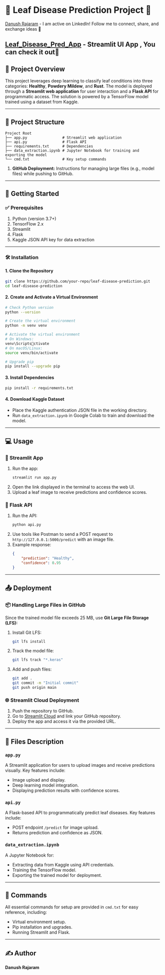 # 🌿 Leaf Disease Prediction Project 🌿

[Danush Rajaram](https://www.linkedin.com/in/danushrajaram) - I am active on LinkedIn! Follow me to connect, share, and exchange ideas 🌟

[Leaf_Disease_Pred_App](https://leaf-disease-pred.streamlit.app/) - Streamlit UI App , You can check it out🌟
---

## 🌟 Project Overview

This project leverages deep learning to classify leaf conditions into three categories: **Healthy**, **Powdery Mildew**, and **Rust**. The model is deployed through a **Streamlit web application** for user interaction and a **Flask API** for programmatic access. The solution is powered by a TensorFlow model trained using a dataset from Kaggle.

---

## 📁 Project Structure

```
Project Root
├── app.py                # Streamlit web application
├── api.py                # Flask API
├── requirements.txt      # Dependencies
├── data_extraction.ipynb # Jupyter Notebook for training and exporting the model
└── cmd.txt               # Key setup commands
```

1. **GitHub Deployment:** Instructions for managing large files (e.g., model files) while pushing to GitHub.

---

## 🚀 Getting Started

### ✅ Prerequisites

1. Python (version 3.7+)
2. TensorFlow 2.x
3. Streamlit
4. Flask
5. Kaggle JSON API key for data extraction

---

### 🛠️ Installation

#### 1. Clone the Repository

```bash
git clone https://github.com/your-repo/leaf-disease-prediction.git
cd leaf-disease-prediction
```

#### 2. Create and Activate a Virtual Environment

```bash
# Check Python version
python --version

# Create the virtual environment
python -m venv venv

# Activate the virtual environment
# On Windows:
venv\Scriptsctivate
# On macOS/Linux:
source venv/bin/activate

# Upgrade pip
pip install --upgrade pip
```

#### 3. Install Dependencies

```bash
pip install -r requirements.txt
```

#### 4. Download Kaggle Dataset

- Place the Kaggle authentication JSON file in the working directory.
- Run `data_extraction.ipynb` in Google Colab to train and download the model.

---

## 💻 Usage

### 🎨 Streamlit App

1. Run the app:
   ```bash
   streamlit run app.py
   ```
2. Open the link displayed in the terminal to access the web UI.
3. Upload a leaf image to receive predictions and confidence scores.

### 🔧 Flask API

1. Run the API:
   ```bash
   python api.py
   ```
2. Use tools like Postman to send a POST request to `http://127.0.0.1:5000/predict` with an image file.
3. Example response:
   ```json
   {
       "prediction": "Healthy",
       "confidence": 0.95
   }
   ```

---

## 📤 Deployment

### 📦 Handling Large Files in GitHub

Since the trained model file exceeds 25 MB, use **Git Large File Storage (LFS):**

1. Install Git LFS:
   ```bash
   git lfs install
   ```
2. Track the model file:
   ```bash
   git lfs track "*.keras"
   ```
3. Add and push files:
   ```bash
   git add .
   git commit -m "Initial commit"
   git push origin main
   ```

### 🌐 Streamlit Cloud Deployment

1. Push the repository to GitHub.
2. Go to [Streamlit Cloud](https://streamlit.io/cloud) and link your GitHub repository.
3. Deploy the app and access it via the provided URL.

---

## 📝 Files Description

### `app.py`

A Streamlit application for users to upload images and receive predictions visually. Key features include:

- Image upload and display.
- Deep learning model integration.
- Displaying prediction results with confidence scores.

### `api.py`

A Flask-based API to programmatically predict leaf diseases. Key features include:

- POST endpoint `/predict` for image upload.
- Returns prediction and confidence as JSON.

### `data_extraction.ipynb`

A Jupyter Notebook for:

- Extracting data from Kaggle using API credentials.
- Training the TensorFlow model.
- Exporting the trained model for deployment.

---

## 📜 Commands

All essential commands for setup are provided in `cmd.txt` for easy reference, including:

- Virtual environment setup.
- Pip installation and upgrades.
- Running Streamlit and Flask.

---

## ✍️ Author

**Danush Rajaram**
